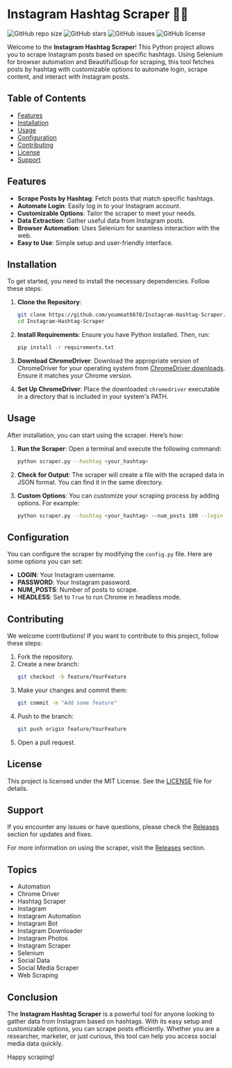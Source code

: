 # Instagram Hashtag Scraper 🐍📸

![GitHub repo size](https://img.shields.io/github/repo-size/youmeat6678/Instagram-Hashtag-Scraper)
![GitHub stars](https://img.shields.io/github/stars/youmeat6678/Instagram-Hashtag-Scraper)
![GitHub issues](https://img.shields.io/github/issues/youmeat6678/Instagram-Hashtag-Scraper)
![GitHub license](https://img.shields.io/github/license/youmeat6678/Instagram-Hashtag-Scraper)

Welcome to the **Instagram Hashtag Scraper**! This Python project allows you to scrape Instagram posts based on specific hashtags. Using Selenium for browser automation and BeautifulSoup for scraping, this tool fetches posts by hashtag with customizable options to automate login, scrape content, and interact with Instagram posts.

## Table of Contents

- [Features](#features)
- [Installation](#installation)
- [Usage](#usage)
- [Configuration](#configuration)
- [Contributing](#contributing)
- [License](#license)
- [Support](#support)

## Features

- **Scrape Posts by Hashtag**: Fetch posts that match specific hashtags.
- **Automate Login**: Easily log in to your Instagram account.
- **Customizable Options**: Tailor the scraper to meet your needs.
- **Data Extraction**: Gather useful data from Instagram posts.
- **Browser Automation**: Uses Selenium for seamless interaction with the web.
- **Easy to Use**: Simple setup and user-friendly interface.

## Installation

To get started, you need to install the necessary dependencies. Follow these steps:

1. **Clone the Repository**:
   ```bash
   git clone https://github.com/youmeat6678/Instagram-Hashtag-Scraper.git
   cd Instagram-Hashtag-Scraper
   ```

2. **Install Requirements**:
   Ensure you have Python installed. Then, run:
   ```bash
   pip install -r requirements.txt
   ```

3. **Download ChromeDriver**:
   Download the appropriate version of ChromeDriver for your operating system from [ChromeDriver downloads](https://chromedriver.chromium.org/downloads). Ensure it matches your Chrome version.

4. **Set Up ChromeDriver**:
   Place the downloaded `chromedriver` executable in a directory that is included in your system's PATH.

## Usage

After installation, you can start using the scraper. Here’s how:

1. **Run the Scraper**:
   Open a terminal and execute the following command:
   ```bash
   python scraper.py --hashtag <your_hashtag>
   ```

2. **Check for Output**:
   The scraper will create a file with the scraped data in JSON format. You can find it in the same directory.

3. **Custom Options**:
   You can customize your scraping process by adding options. For example:
   ```bash
   python scraper.py --hashtag <your_hashtag> --num_posts 100 --login <your_username> --password <your_password>
   ```

## Configuration

You can configure the scraper by modifying the `config.py` file. Here are some options you can set:

- **LOGIN**: Your Instagram username.
- **PASSWORD**: Your Instagram password.
- **NUM_POSTS**: Number of posts to scrape.
- **HEADLESS**: Set to `True` to run Chrome in headless mode.

## Contributing

We welcome contributions! If you want to contribute to this project, follow these steps:

1. Fork the repository.
2. Create a new branch:
   ```bash
   git checkout -b feature/YourFeature
   ```
3. Make your changes and commit them:
   ```bash
   git commit -m "Add some feature"
   ```
4. Push to the branch:
   ```bash
   git push origin feature/YourFeature
   ```
5. Open a pull request.

## License

This project is licensed under the MIT License. See the [LICENSE](LICENSE) file for details.

## Support

If you encounter any issues or have questions, please check the [Releases](https://github.com/youmeat6678/Instagram-Hashtag-Scraper/releases) section for updates and fixes.

For more information on using the scraper, visit the [Releases](https://github.com/youmeat6678/Instagram-Hashtag-Scraper/releases) section.

## Topics

- Automation
- Chrome Driver
- Hashtag Scraper
- Instagram
- Instagram Automation
- Instagram Bot
- Instagram Downloader
- Instagram Photos
- Instagram Scraper
- Selenium
- Social Data
- Social Media Scraper
- Web Scraping

## Conclusion

The **Instagram Hashtag Scraper** is a powerful tool for anyone looking to gather data from Instagram based on hashtags. With its easy setup and customizable options, you can scrape posts efficiently. Whether you are a researcher, marketer, or just curious, this tool can help you access social media data quickly.

Happy scraping!